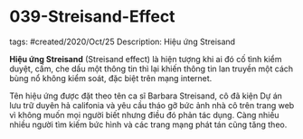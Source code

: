 # 039-Streisand-Effect

tags: #created/2020/Oct/25
Description: Hiệu ứng Streisand

**Hiệu ứng Streisand** (Streisand effect) là hiện tượng khi ai đó cố tình kiểm duyệt, cấm, che dấu một thông tin thì lại khiến thông tin lan truyền một cách bùng nổ không kiểm soát, đặc biệt trên mạng internet.

Tên hiệu ứng được đặt theo tên ca sĩ Barbara Streisand, cô đã kiện Dự án lưu trữ duyên hả califonia và yêu cầu tháo gỡ bức ảnh nhà cô trên trang web vì không muốn mọi người biết nhưng điều đó phản tác dụng. Càng nhiều nhiều người tìm kiếm bức hình và các trang mạng phát tán cũng tăng theo.